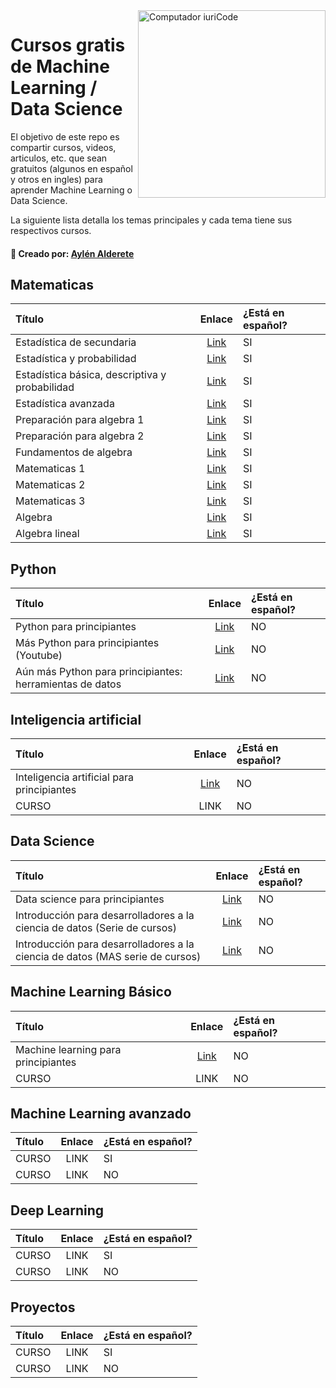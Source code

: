
<img src="https://user-images.githubusercontent.com/70109524/162004746-c5a9a7dd-dffe-42a1-a98f-0865b3950613.png" min-width="300px" max-width="300px" width="300px" align="right" alt="Computador iuriCode">

# Cursos gratis de Machine Learning / Data Science  

<p align="left"> 
  El objetivo de este repo es compartir cursos, videos, articulos, etc. que sean gratuitos (algunos en español y otros en ingles) para aprender Machine Learning o Data Science.
</p>
<p align="left"> 
  La siguiente lista detalla los temas principales y cada tema tiene sus respectivos cursos.
</p>

#### 💌 Creado por: [Aylén Alderete](https://www.linkedin.com/in/aylenalderete/)

## Matematicas
| Título        | Enlace         | ¿Está en español?
|:--------------------|:--------------------:|:--------------------
| Estadística de secundaria | [Link](https://es.khanacademy.org/math/probability) | SI |
| Estadística y probabilidad | [Link](https://es.khanacademy.org/math/statistics-probability) | SI |
| Estadística básica, descriptiva y probabilidad | [Link](https://www.udemy.com/course/estadistica-basica-descriptiva/) | SI |
| Estadística avanzada | [Link](https://es.khanacademy.org/math/ap-statistics) | SI |
| Preparación para algebra 1 | [Link](https://es.khanacademy.org/math/get-ready-for-algebra-i) | SI |
| Preparación para algebra 2 | [Link](https://es.khanacademy.org/math/get-ready-for-algebra-ii) | SI |
| Fundamentos de algebra | [Link](https://es.khanacademy.org/math/algebra-basics) | SI |
| Matematicas 1 | [Link](https://es.khanacademy.org/math/math1) | SI |
| Matematicas 2 | [Link](https://es.khanacademy.org/math/math2) | SI |
| Matematicas 3 | [Link](https://es.khanacademy.org/math/math3) | SI |
| Algebra | [Link](https://es.khanacademy.org/math/algebra) | SI |
| Algebra lineal | [Link](https://es.khanacademy.org/math/linear-algebra) | SI |



## Python
| Título        | Enlace         | ¿Está en español?
|:--------------------|:--------------------:|:--------------------
| Python para principiantes | [Link](https://docs.microsoft.com/es-es/shows/intro-to-python-development/?wt.mc_id=python-c9-niner) | NO |
| Más Python para principiantes (Youtube) | [Link](https://www.youtube.com/playlist?list=PLlrxD0HtieHiXd-nEby-TMCoUNwhbLUnj) | NO |
| Aún más Python para principiantes: herramientas de datos | [Link](https://www.youtube.com/playlist?list=PLlrxD0HtieHhHnCUVtR8UHS7eLl33zfJ-) | NO |


## Inteligencia artificial
| Título        | Enlace         | ¿Está en español?
|:--------------------|:--------------------:|:--------------------
| Inteligencia artificial para principiantes | [Link](https://github.com/microsoft/AI-For-Beginners) | NO |
| CURSO | LINK | NO |


## Data Science
| Título        | Enlace         | ¿Está en español?
|:--------------------|:--------------------:|:--------------------
| Data science para principiantes | [Link](https://microsoft.github.io/Data-Science-For-Beginners/#/) | NO |
| Introducción para desarrolladores a la ciencia de datos (Serie de cursos) | [Link](https://docs.microsoft.com/es-es/shows/dev-intro-to-data-science/) | NO |
| Introducción para desarrolladores a la ciencia de datos (MAS serie de cursos) | [Link](https://docs.microsoft.com/es-es/users/drguthals/collections/xze8apz647dq6y?WT.mc_id=DevIntroDS-Ch9-Lazzeri) | NO |


## Machine Learning Básico
| Título        | Enlace         | ¿Está en español?
|:--------------------|:--------------------:|:--------------------
| Machine learning para principiantes | [Link](https://github.com/microsoft/ML-For-Beginners) | NO |
| CURSO | LINK | NO |


## Machine Learning avanzado
| Título        | Enlace         | ¿Está en español?
|:--------------------|:--------------------:|:--------------------
| CURSO | LINK | SI |
| CURSO | LINK | NO |


## Deep Learning
| Título        | Enlace         | ¿Está en español?
|:--------------------|:--------------------:|:--------------------
| CURSO | LINK | SI |
| CURSO | LINK | NO |


## Proyectos
| Título        | Enlace         | ¿Está en español?
|:--------------------|:--------------------:|:--------------------
| CURSO | LINK | SI |
| CURSO | LINK | NO |

